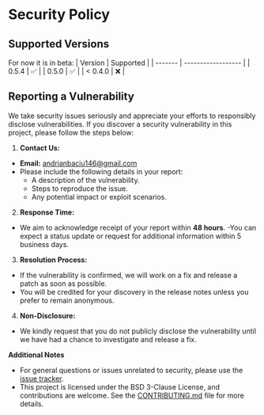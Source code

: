 # Security Policy

## Supported Versions

For now it is in beta:
| Version | Supported          |
| ------- | ------------------ |
| 0.5.4   | :white_check_mark: |
| 0.5.0   | :white_check_mark: |
| < 0.4.0 | :x:                |

## Reporting a Vulnerability

<p>We take security issues seriously and appreciate your efforts to responsibly disclose vulnerabilities. If you discover a security vulnerability in this project, please follow the steps below:</p>

1. **Contact Us:**
  - **Email:** andrianbaciu146@gmail.com
  - Please include the following details in your report:
    - A description of the vulnerability.
    - Steps to reproduce the issue.
    - Any potential impact or exploit scenarios.
  
2. **Response Time:**
  - We aim to acknowledge receipt of your report within **48 hours**.
  -You can expect a status update or request for additional information within 5 business days.

3. **Resolution Process:**
  - If the vulnerability is confirmed, we will work on a fix and release a patch as soon as possible.
  - You will be credited for your discovery in the release notes unless you prefer to remain anonymous.
4. **Non-Disclosure:**
  - We kindly request that you do not publicly disclose the vulnerability until we have had a chance to investigate and release a fix.

**Additional Notes**
  - For general questions or issues unrelated to security, please use the [issue tracker](https://github.com/eu888/MegaOS/issues).
  - This project is licensed under the BSD 3-Clause License, and contributions are welcome. See the [CONTRIBUTING.md](CONTRIBUTING.md) file for more details.
